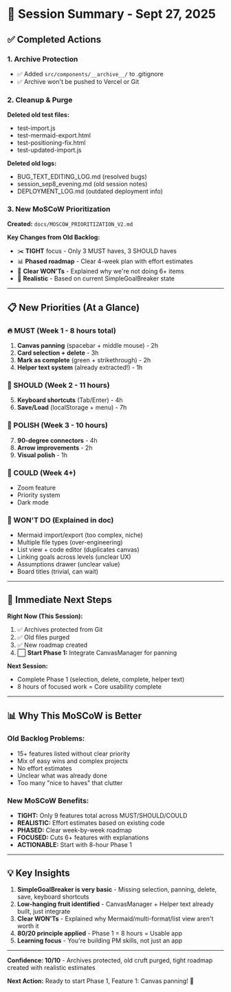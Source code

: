 # 🎯 Session Summary - Sept 27, 2025

## ✅ Completed Actions

### 1. Archive Protection
- ✅ Added `src/components/__archive__/` to .gitignore
- ✅ Archive won't be pushed to Vercel or Git

### 2. Cleanup & Purge
**Deleted old test files:**
- test-import.js
- test-mermaid-export.html  
- test-positioning-fix.html
- test-updated-import.js

**Deleted old logs:**
- BUG_TEXT_EDITING_LOG.md (resolved bugs)
- session_sep8_evening.md (old session notes)
- DEPLOYMENT_LOG.md (outdated deployment info)

### 3. New MoSCoW Prioritization
**Created:** `docs/MOSCOW_PRIORITIZATION_V2.md`

**Key Changes from Old Backlog:**
- ✂️ **TIGHT** focus - Only 3 MUST haves, 3 SHOULD haves
- 📊 **Phased roadmap** - Clear 4-week plan with effort estimates
- 🚫 **Clear WON'Ts** - Explained why we're not doing 6+ items
- 🎯 **Realistic** - Based on current SimpleGoalBreaker state

---

## 📋 New Priorities (At a Glance)

### 🔥 MUST (Week 1 - 8 hours total)
1. **Canvas panning** (spacebar + middle mouse) - 2h
2. **Card selection + delete** - 3h  
3. **Mark as complete** (green + strikethrough) - 2h
4. **Helper text system** (already extracted!) - 1h

### 💪 SHOULD (Week 2 - 11 hours)
5. **Keyboard shortcuts** (Tab/Enter) - 4h
6. **Save/Load** (localStorage + menu) - 7h

### 💎 POLISH (Week 3 - 10 hours)
7. **90-degree connectors** - 4h
8. **Arrow improvements** - 2h
9. **Visual polish** - 1h

### 🎨 COULD (Week 4+)
- Zoom feature
- Priority system  
- Dark mode

### 🚫 WON'T DO (Explained in doc)
- Mermaid import/export (too complex, niche)
- Multiple file types (over-engineering)
- List view + code editor (duplicates canvas)
- Linking goals across levels (unclear UX)
- Assumptions drawer (unclear value)
- Board titles (trivial, can wait)

---

## 🚀 Immediate Next Steps

**Right Now (This Session):**
1. ✅ Archives protected from Git
2. ✅ Old files purged
3. ✅ New roadmap created
4. ⬜ **Start Phase 1:** Integrate CanvasManager for panning

**Next Session:**
- Complete Phase 1 (selection, delete, complete, helper text)
- 8 hours of focused work = Core usability complete

---

## 📊 Why This MoSCoW is Better

### Old Backlog Problems:
- 15+ features listed without clear priority
- Mix of easy wins and complex projects
- No effort estimates
- Unclear what was already done
- Too many "nice to haves" that clutter

### New MoSCoW Benefits:
- **TIGHT:** Only 9 features total across MUST/SHOULD/COULD
- **REALISTIC:** Effort estimates based on existing code
- **PHASED:** Clear week-by-week roadmap
- **FOCUSED:** Cuts 6+ features with explanations
- **ACTIONABLE:** Start with 8-hour Phase 1

---

## 💡 Key Insights

1. **SimpleGoalBreaker is very basic** - Missing selection, panning, delete, save, keyboard shortcuts
2. **Low-hanging fruit identified** - CanvasManager + Helper text already built, just integrate
3. **Clear WON'Ts** - Explained why Mermaid/multi-format/list view aren't worth it
4. **80/20 principle applied** - Phase 1 = 8 hours = Usable app
5. **Learning focus** - You're building PM skills, not just an app

---

**Confidence: 10/10** - Archives protected, old cruft purged, tight roadmap created with realistic estimates

**Next Action:** Ready to start Phase 1, Feature 1: Canvas panning! 🚀
